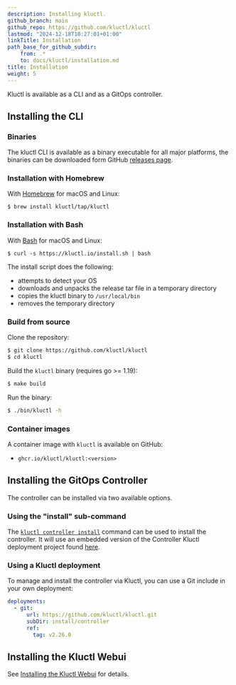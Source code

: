 ```yaml
---
description: Installing kluctl.
github_branch: main
github_repo: https://github.com/kluctl/kluctl
lastmod: "2024-12-18T10:27:01+01:00"
linkTitle: Installation
path_base_for_github_subdir:
    from: .*
    to: docs/kluctl/installation.md
title: Installation
weight: 5
---
```






Kluctl is available as a CLI and as a GitOps controller.

## Installing the CLI

### Binaries

The kluctl CLI is available as a binary executable for all major platforms,
the binaries can be downloaded form GitHub
[releases page](https://github.com/kluctl/kluctl/releases).

### Installation with Homebrew

With [Homebrew](https://brew.sh) for macOS and Linux:

```shell
$ brew install kluctl/tap/kluctl
```

### Installation with Bash

With [Bash](https://www.gnu.org/software/bash/) for macOS and Linux:

```shell
$ curl -s https://kluctl.io/install.sh | bash
```

The install script does the following:
* attempts to detect your OS
* downloads and unpacks the release tar file in a temporary directory
* copies the kluctl binary to `/usr/local/bin`
* removes the temporary directory

### Build from source

Clone the repository:

```bash
$ git clone https://github.com/kluctl/kluctl
$ cd kluctl
```

Build the `kluctl` binary (requires go >= 1.19):

```bash
$ make build
```

Run the binary:

```bash
$ ./bin/kluctl -h
```


<!-- TODO uncomment when chocolatey support is implemented
### Chocolatey

With [Chocolatey](https://chocolatey.org/) for Windows:

```powershell
choco install kluctl
```

-->

<!-- TODO uncomment this when completion is implemented
To configure your shell to load `kluctl` [bash completions](./cmd/kluctl_completion_bash.md) add to your profile:

```shell
$ . <(kluctl completion bash)
```

[`zsh`](./cmd/kluctl_completion_zsh.md), [`fish`](./cmd/kluctl_completion_fish.md),
and [`powershell`](./cmd/kluctl_completion_powershell.md)
are also supported with their own sub-commands.

-->

### Container images

A container image with `kluctl` is available on GitHub:

* `ghcr.io/kluctl/kluctl:<version>`

## Installing the GitOps Controller

The controller can be installed via two available options.

### Using the "install" sub-command

The [`kluctl controller install`](../kluctl/commands/controller-install.md) command can be used to install the
controller. It will use an embedded version of the Controller Kluctl deployment project
found [here](https://github.com/kluctl/kluctl/tree/main/install/controller).

### Using a Kluctl deployment

To manage and install the controller via Kluctl, you can use a Git include in your own deployment:

```yaml
deployments:
  - git:
      url: https://github.com/kluctl/kluctl.git
      subDir: install/controller
      ref:
        tag: v2.26.0
```

## Installing the Kluctl Webui

See [Installing the Kluctl Webui](../webui/installation.md) for details.

